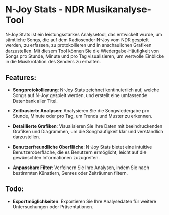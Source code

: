 
# N-Joy Stats - NDR Musikanalyse-Tool

N-Joy Stats ist ein leistungsstarkes Analysetool, das entwickelt wurde, um sämtliche Songs, die auf dem Radiosender N-Joy vom NDR gespielt werden, zu erfassen, zu protokollieren und in anschaulichen Grafiken darzustellen. Mit diesem Tool können Sie die Wiedergabe-Häufigkeit von Songs pro Stunde, Minute und pro Tag visualisieren, um wertvolle Einblicke in die Musikrotation des Senders zu erhalten.

## Features:

-   **Songprotokollierung**: N-Joy Stats zeichnet kontinuierlich auf, welche Songs auf N-Joy gespielt werden, und erstellt eine umfassende Datenbank aller Titel.
    
-   **Zeitbasierte Analysen**: Analysieren Sie die Songwiedergabe pro Stunde, Minute oder pro Tag, um Trends und Muster zu erkennen.
    
-   **Detaillierte Grafiken**: Visualisieren Sie Ihre Daten mit beeindruckenden Grafiken und Diagrammen, um die Songhäufigkeit klar und verständlich darzustellen.
    
-   **Benutzerfreundliche Oberfläche**: N-Joy Stats bietet eine intuitive Benutzeroberfläche, die es Benutzern ermöglicht, leicht auf die gewünschten Informationen zuzugreifen.
    
-   **Anpassbare Filter**: Verfeinern Sie Ihre Analysen, indem Sie nach bestimmten Künstlern, Genres oder Zeiträumen filtern.

## Todo:

-   **Exportmöglichkeiten**: Exportieren Sie Ihre Analysedaten für weitere Untersuchungen oder Präsentationen.
